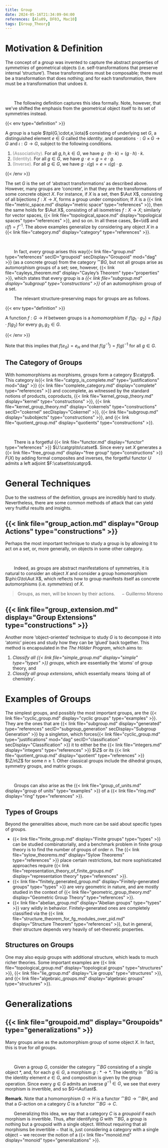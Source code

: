 ```yaml
---
title: Group
date: 2024-05-16T21:34:09-04:00
references: [Alu09, DF03, Mac10]
tags: [Group_Theory]
---
```


# Motivation & Definition

The concept of a *group* was invented to capture the abstract properties of *symmetries* of geometrical objects (i.e. self-transformations that preserve internal ‘structure’). These transformations must be composable; there must be a transformation that does nothing; and for each transformation, there must be a transformation that undoes it.

<br>

&emsp;&emsp;The following definition captures this idea formally. Note, however, that we've shifted the emphasis from the geometrical object itself to its set of symmetries instead.

{{< env type="definition" >}}

A *group* is a tuple $\tpl{G,\cdot,e,\iota}$ consisting of underlying set $G$, a distinguished element $e\in G$ called the *identity*, and operations $\cdot:G\times G\to G$ and $\iota:G\to G$, subject to the following conditions.
1. <span style="color:gray">(Associativity).</span> For all $g,h,k\in G$, we have $g\cdot(h\cdot k)=(g\cdot h)\cdot k$.
2. <span style="color:gray">(Identity).</span> For all $g\in G$, we have $g\cdot e=g=e\cdot g$.
3. <span style="color:gray">(Inverse).</span> For all $g\in G$, we have $g\cdot\iota(g)=e=\iota(g)\cdot g$.

{{< /env >}}

The set $G$ is the set of ‘abstract transformations’ as described above. However, many groups are ‘concrete’, in that they are the transformations of some concrete object $X$. For instance, if $X$ is a set, then $\Aut X$, consisting of all bijections $f:X\to X$, forms a group under composition; If $X$ is a {{< link file="metric_space.md" display="metric space" type="references" >}}, then the same holds for $\Aut X$, consisting of all isometries $f:X\to X$; similarly for vector spaces, {{< link file="topological_space.md" display="topological spaces" type="references" >}}, and so on. In all these cases, $e=\id$ and $\iota(f)=f^{-1}$. The above examples generalize by considering any object $X$ in a {{< link file="category.md" display="category" type="references" >}}.

<br>

&emsp;&emsp;In fact, *every* group arises this way{{< link file="group.md" type="references" secID="groupoid" secDisplay="Groupoid" mod="dag" >}} (as a concrete group) from the category $\cat{B}G$, but not all groups arise as automorphism groups of a set; see, however, {{< link file="cayleys_theorem.md" display="Cayley’s Theorem" type="properties" >}}, which states that every group is a *{{< link file="subgroup.md" display="subgroup" type="constructions" >}}* of an automorphism group of a set.

<div class="space"></div>

&emsp;&emsp;The relevant structure-preserving maps for groups are as follows.

{{< env type="definition" >}}

A function $f:G\to H$ between groups is a *homomorphism* if $f(g_1\cdot g_2)=f(g_1)\cdot f(g_2)$ for every $g_1,g_2\in G$.

{{< /env >}}

Note that this implies that $f(e_G)=e_H$ and that $f(g^{-1})=f(g)^{-1}$ for all $g\in G$.

## The Category of Groups

With homomorphisms as morphisms, groups form a category $\catgrp$. This category is{{< link file="catgrp_is_complete.md" type="justifications" mod="dag" >}} {{< link file="complete_category.md" display="complete" type="references" >}} and cocomplete, as witnessed by the standard notions of products, coproducts, {{< link file="kernel_group_theory.md" display="kernel" type="constructions" >}}, {{< link file="kernel_group_theory.md" display="cokernels" type="constructions" secID="cokernel" secDisplay="Cokernel" >}}, {{< link file="subgroup.md" display="subobjects" type="constructions" >}}, and {{< link file="quotient_group.md" display="quotients" type="constructions" >}}.

<br>

&emsp;&emsp;There is a forgetful {{< link file="functor.md" display="functor" type="references" >}} $U:\catgrp\to\catset$. Since every set $X$ generates a {{< link file="free_group.md" display="free group" type="constructions" >}} $F(X)$ by adding formal composites and inverses, the forgetful functor $U$ admits a left adjoint $F:\catset\to\catgrp$.

# General Techniques

Due to the vastness of the definition, groups are incredibly hard to study. Nevertheless, there are some common methods of attack that can yield very fruitful results and insights.

## {{< link file="group_action.md" display="Group Actions" type="constructions" >}}

Perhaps the most important technique to study a group is by allowing it to act on a set, or, more generally, on objects in some other category.

<br>

&emsp;&emsp;Indeed, as groups are abstract manifestations of symmetries, it is natural to consider an object $X$ and consider a group homomorphism $\phi:G\to\Aut X$, which reflects how to group manifests itself as concrete automorphisms (i.e. *symmetries*) of $X$.

> Groups, as men, will be known by their actions. <span style="float:right;">$-$ Guillermo Moreno</span>

## {{< link file="group_extension.md" display="Group Extensions" type="constructions" >}}

Another more ‘object-oriented’ technique to study $G$ is to decompose it into ‘atomic’ pieces and study how they can be ‘glued’ back together. This method is encapsulated in the *The Hölder Program*, which aims to:
1. *Classify all {{< link file="simple_group.md" display="simple" type="types" >}} groups*, which are essentially the ‘atoms’ of group theory, and
2. *Classify all group extensions*, which essentially means ‘doing all of chemistry’.

# Examples of Groups

The simplest groups, and possibly the most important groups, are the {{< link file="cyclic_group.md" display="cyclic groups" type="examples" >}}. They are the ones that are {{< link file="subgroup.md" display="generated" type="references" secID="subgroup_generation" secDisplay="Subgroup Generation" >}} by a singleton, which forces{{< link file="cyclic_group.md" type="justifications" mod="dag" secID="classification" secDisplay="Classification" >}} it to either be the {{< link file="integers.md" display="integers" type="references" >}} $\Z$ or its {{< link file="quotient_group.md" display="quotient" type="references" >}} $\Z/n\Z$ for some $n\geq1$. Other classical groups include the dihedral groups, symmetry groups, and matrix groups.

<br>

&emsp;&emsp;Groups can also arise as the {{< link file="group_of_units.md" display="group of units" type="examples" >}} of a {{< link file="ring.md" display="ring" type="references" >}}.

## Types of Groups

Beyond the generalities above, much more can be said about specific types of groups.
* {{< link file="finite_group.md" display="Finite groups" type="types" >}} can be studied combinatorially, and a benchmark problem in finite group theory is to find the number of groups of order $n$. The {{< link file="sylow_theorems.md" display="Sylow Theorems" type="references" >}} place certain restrictions, but more sophisticated approaches require {{< link file="representation_theory_of_finite_groups.md" display="representation theory" type="references" >}}.
* {{< link file="finitely_generated_group.md" display="Finitely-generated groups" type="types" >}} are very geometric in nature, and are mostly studied in the context of {{< link file="geometric_group_theory.md" display="Geometric Group Theory" type="references" >}}.
* {{< link file="abelian_group.md" display="Abelian groups" type="types" >}} vary wildly in behavior. Finitely-generated ones are completely classified via the {{< link file="structure_theorem_for_fg_modules_over_pid.md" display="Structure Theorem" type="references" >}}, but in general, their structure depends very heavily of set-theoretic properties.

<h2 class="noSpace">Structures on Groups</h2>

One may also equip groups with additional structure, which leads to much richer theories. Some important examples are {{< link file="topological_group.md" display="topological groups" type="structures" >}}, {{< link file="lie_group.md" display="Lie groups" type="structures" >}}, and {{< link file="algebraic_groups.md" display="algebraic groups" type="structures" >}}.

# Generalizations

<h2 id="groupoid">{{< link file="groupoid.md" display="Groupoids" type="generalizations" >}}</h2>

Many groups arise as the automorphism group of some object $X$. In fact, this is true for *all* groups.

<br>

&emsp;&emsp;Given a group $G$, consider the category $\cat{B}G$ consisting of a single object $\ast$, and, for each $g\in G$, a morphism $g:\ast\to\ast$. The identity in $\cat{B}G$ is the identity element $e\in G$, and composition is given by the group operation. Since every $g\in G$ admits an inverse $g^{-1}\in G$, we see that every morphism is invertible, and so $G=\Aut\ast$.

<div class="space"></div>

**Remark.** Note that a homomorphism $G\to H$ is a functor $\cat{B}G\to\cat{B}H$, and that a $G$-action on a category $C$ is a functor $\cat{B}G\to C$.

<div class="space"></div>

&emsp;&emsp;Generalizing this idea, we say that a category $C$ is a *groupoid* if each morphism is invertible. Thus, after identifying $G$ with $\cat{B}G$, a group is nothing but a groupoid with a single object. Without requiring that all morphisms be invertible $-$ that is, just considering a category with a single object $-$ we recover the notion of a {{< link file="monoid.md" display="monoid" type="generalizations" >}}.
